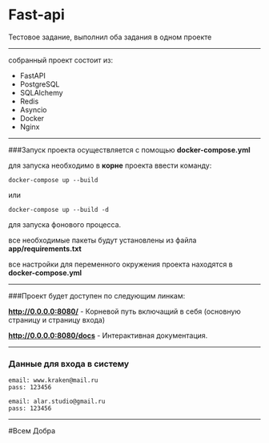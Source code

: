 # Fast-api 
Тестовое задание, выполнил оба задания в одном проекте

-------------------------------------------
собранный проект состоит из:
* FastAPI
* PostgreSQL
* SQLAlchemy
* Redis
* Asyncio
* Docker
* Nginx
-----------------------------------
###Запуск проекта осуществляется с помощью  **docker-compose.yml**

для запуска необходимо в **корне** проекта ввести команду:
 
```shell
docker-compose up --build
```
или
```shell
docker-compose up --build -d
```
для запуска фонового процесса.



все необходимые пакеты будут установлены из файла **app/requirements.txt**

все настройки для переменного окружения проекта находятся в **docker-compose.yml**

---------------------------------------------

###Проект будет доступен по следующим линкам:

**http://0.0.0.0:8080/** - Корневой путь включащий в себя (основную страницу и страницу входа)

**http://0.0.0.0:8080/docs** - Интерактивная документация.

-----------------------------------------------
### Данные для входа в систему

```
email: www.kraken@mail.ru
pass: 123456

email: alar.studio@gmail.ru
pass: 123456
```

----------------------------------------------------------

#Всем Добра


